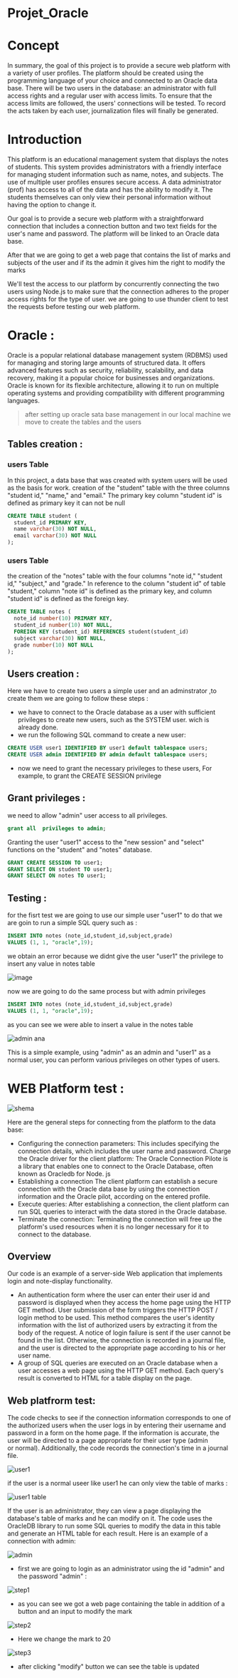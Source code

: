 # Projet_Oracle

# Concept

In summary, the goal of this project is to provide a secure web platform with a variety of user profiles. The platform should be created using the programming language of your choice and connected to an Oracle data base. There will be two users in the database: an administrator with full access rights and a regular user with access limits. To ensure that the access limits are followed, the users' connections will be tested. To record the acts taken by each user, journalization files will finally be generated.

# Introduction

This platform is an educational management system that displays the notes of students. This system provides administrators with a friendly interface for managing student information such as name, notes, and subjects. The use of multiple user profiles ensures secure access. A data administrator (prof) has access to all of the data and has the ability to modify it. The students themselves can only view their personal information without having the option to change it.

Our goal is to provide a secure web platform with a straightforward connection that includes a connection button and two text fields for the user's name and password. The platform will be linked to an Oracle data base.

After that we are going to get a web page that contains the list of marks and subjects of the user and if its the admin it gives him the right to modify the marks

We'll test the access to our platform by concurrently connecting the two users using Node.js to make sure that the connection adheres to the proper access rights for the type of user. we are going to use thunder client to test the requests before testing our web platform.

# Oracle :

Oracle is a popular relational database management system (RDBMS) used for managing and storing large amounts of structured data. It offers advanced features such as security, reliability, scalability, and data recovery, making it a popular choice for businesses and organizations. Oracle is known for its flexible architecture, allowing it to run on multiple operating systems and providing compatibility with different programming languages.

> after setting up oracle sata base management in our local machine we move to create the tables and the users

## Tables creation :  

### **users Table**
In this project, a data base that was created with system users will be used as the basis for work.
creation of the "student" table with the three columns "student id," "name," and "email." The primary key column "student id" is defined as primary key it can not be null

```sql
CREATE TABLE student (
  student_id PRIMARY KEY,
  name varchar(30) NOT NULL,
  email varchar(30) NOT NULL
);
```
### **users Table**

the creation of the "notes" table with the four columns "note id," "student id," "subject," and "grade."
In reference to the column "student id" of table "student," column "note id" is defined as the primary key, and column "student id" is defined as the foreign key.

```sql
CREATE TABLE notes (
  note_id number(10) PRIMARY KEY,
  student_id number(10) NOT NULL,
  FOREIGN KEY (student_id) REFERENCES student(student_id)
  subject varchar(30) NOT NULL,
  grade number(10) NOT NULL
);
```
## Users creation :

Here we have to create two users a simple user and an adminstrator ,to create them we are going to follow these steps :

- we have to connect to the Oracle database as a user with sufficient privileges to create new users, such as the SYSTEM user. wich is already done.
- we run the following SQL command to create a new user:
```sql
CREATE USER user1 IDENTIFIED BY user1 default tablespace users;
CREATE USER admin IDENTIFIED BY admin default tablespace users;
```
- now we need to grant the necessary privileges to these users, For example, to grant the CREATE SESSION privilege

## Grant privileges :

we need to allow "admin" user access to all privileges.

```sql
grant all  privileges to admin;
```
Granting the user "user1" access to the "new session" and "select" functions on the "student" and "notes" database.
```sql
GRANT CREATE SESSION TO user1;
GRANT SELECT ON student TO user1;
GRANT SELECT ON notes TO user1;
```
## Testing :

for the fisrt test we are going to use our simple user "user1" 
to do that we are goin to run a simple SQL query such as :
```sql
INSERT INTO notes (note_id,student_id,subject,grade)
VALUES (1, 1, "oracle",19);
```
we obtain an error because we didnt give the user "user1" the privilege to insert any value in notes table

![image](https://user-images.githubusercontent.com/121964432/216113198-3f87909c-6c1d-4fe4-96ec-104ffa68d9fc.png)

now we are going to do the same process but with admin privileges

```sql
INSERT INTO notes (note_id,student_id,subject,grade)
VALUES (1, 1, "oracle",19);
```
as you can see we were able to insert a value in the notes table

![admin ana](https://user-images.githubusercontent.com/121964432/216117065-a5c63225-9ae2-4263-b0cb-a2634563dc4e.png)

This is a simple example, using "admin" as an admin and "user1" as a normal user, you can perform various privileges on other types of users.


# WEB Platform test :

![shema](https://user-images.githubusercontent.com/121964432/216121058-1975847b-de10-429d-a6bc-056f34f75439.png)

Here are the general steps for connecting from the platform to the data base:
- Configuring the connection parameters: This includes specifying the connection details, which includes the user name and password.
Charge the Oracle driver for the client platform: The Oracle Connection Pilote is a library that enables one to connect to the Oracle Database, often known as Oracledb for Node. js
- Establishing a connection The client platform can establish a secure connection with the Oracle data base by using the connection information and the Oracle pilot, according on the entered profile.
- Execute queries: After establishing a connection, the client platform can run SQL queries to interact with the data stored in the Oracle database.
- Terminate the connection: Terminating the connection will free up the platform's used resources when it is no longer necessary for it to connect to the database.

## Overview

Our code is an example of a server-side Web application that implements login and note-display functionality.
- An authentication form where the user can enter their user id and password is displayed when they access the home page using the HTTP GET method. User submission of the form triggers the HTTP POST / login method to be used. This method compares the user's identity information with the list of authorized users by extracting it from the body of the request. A notice of login failure is sent if the user cannot be found in the list. Otherwise, the connection is recorded in a journal file, and the user is directed to the appropriate page according to his or her user name.
- A group of SQL queries are executed on an Oracle database when a user accesses a web page using the HTTP GET method. Each query's result is converted to HTML for a table display on the page.

##  Web platfrorm test:

The code checks to see if the connection information corresponds to one of the authorized users when the user logs in by entering their username and password in a form on the home page. If the information is accurate, the user will be directed to a page appropriate for their user type (admin or normal). Additionally, the code records the connection's time in a journal file.

![user1](https://user-images.githubusercontent.com/121964432/216136553-9af9f889-f89c-4c4f-8c41-34c877bf35b3.png)

if the user is a normal useer like user1 he can only view the table of marks :

![user1 table](https://user-images.githubusercontent.com/121964432/216137410-3d1727f1-9061-4ab1-8efe-cbe4ce6a43b2.png)

If the user is an administrator, they can view a page displaying the database's table of marks and he can modify on it. The code uses the OracleDB library to run some SQL queries to modify the data in this table and generate an HTML table for each result.
Here is an example of a connection with admin:

![admin](https://user-images.githubusercontent.com/121964432/216137809-f5b6bdcd-c619-4216-b5a9-872c75e51c8c.png)

- first we are going to login as an administrator using the id  "admin" and the password "admin" :

![step1](https://user-images.githubusercontent.com/121964432/216138248-0a489a02-0231-47ef-b2fa-de6617cacdbc.png)

- as you can see we got a web page containing the table in addition of a button and an input to modify the mark

![step2](https://user-images.githubusercontent.com/121964432/216138526-1658b7f9-a5b4-4797-ac2d-b6e699a274c1.png)

- Here we change the mark to 20

![step3](https://user-images.githubusercontent.com/121964432/216138551-7d85cda1-807d-4518-9553-2cdcb72850fe.png)

- after clicking "modify" button we can see the table is updated
